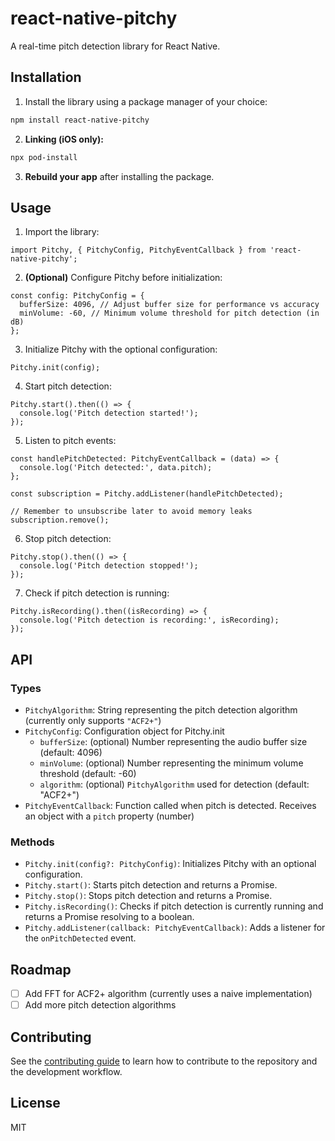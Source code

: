 # react-native-pitchy

A real-time pitch detection library for React Native.

## Installation

1. Install the library using a package manager of your choice:

```sh
npm install react-native-pitchy
```

2. **Linking (iOS only):**

```sh
npx pod-install
```

3. **Rebuild your app** after installing the package.

## Usage

1. Import the library:

```tsx
import Pitchy, { PitchyConfig, PitchyEventCallback } from 'react-native-pitchy';
```

2. **(Optional)** Configure Pitchy before initialization:

```tsx
const config: PitchyConfig = {
  bufferSize: 4096, // Adjust buffer size for performance vs accuracy
  minVolume: -60, // Minimum volume threshold for pitch detection (in dB)
};
```

3. Initialize Pitchy with the optional configuration:

```tsx
Pitchy.init(config);
```

4. Start pitch detection:

```tsx
Pitchy.start().then(() => {
  console.log('Pitch detection started!');
});
```

5. Listen to pitch events:

```tsx
const handlePitchDetected: PitchyEventCallback = (data) => {
  console.log('Pitch detected:', data.pitch);
};

const subscription = Pitchy.addListener(handlePitchDetected);

// Remember to unsubscribe later to avoid memory leaks
subscription.remove();
```

6. Stop pitch detection:

```tsx
Pitchy.stop().then(() => {
  console.log('Pitch detection stopped!');
});
```

7. Check if pitch detection is running:

```tsx
Pitchy.isRecording().then((isRecording) => {
  console.log('Pitch detection is recording:', isRecording);
});
```

## API

### Types

- `PitchyAlgorithm`: String representing the pitch detection algorithm (currently only supports `"ACF2+"`)
- `PitchyConfig`: Configuration object for Pitchy.init
  - `bufferSize`: (optional) Number representing the audio buffer size (default: 4096)
  - `minVolume`: (optional) Number representing the minimum volume threshold (default: -60)
  - `algorithm`: (optional) `PitchyAlgorithm` used for detection (default: "ACF2+")
- `PitchyEventCallback`: Function called when pitch is detected. Receives an object with a `pitch` property (number)

### Methods

- `Pitchy.init(config?: PitchyConfig)`: Initializes Pitchy with an optional configuration.
- `Pitchy.start()`: Starts pitch detection and returns a Promise.
- `Pitchy.stop()`: Stops pitch detection and returns a Promise.
- `Pitchy.isRecording()`: Checks if pitch detection is currently running and returns a Promise resolving to a boolean.
- `Pitchy.addListener(callback: PitchyEventCallback)`: Adds a listener for the `onPitchDetected` event.

## Roadmap

- [ ] Add FFT for ACF2+ algorithm (currently uses a naive implementation)
- [ ] Add more pitch detection algorithms

## Contributing

See the [contributing guide](CONTRIBUTING.md) to learn how to contribute to the repository and the development workflow.

## License

MIT
